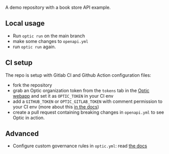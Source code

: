 A demo repository with a book store API example.

## Local usage
- Run `optic run` on the main branch
- make some changes to `openapi.yml`
- run `optic run` again.

## CI setup
The repo is setup with Gitlab CI and Github Action configuration files:
- fork the repository
- grab an Optic organization token from the `tokens` tab in the [Optic webapp](https://app.useoptic.com/) and set it as `OPTIC_TOKEN` in your CI env
- add a `GITHUB_TOKEN` or `OPTIC_GITLAB_TOKEN` with comment permission to your CI env (more about this [in the docs](https://useoptic.com/docs/setup-ci#configure-commenting-on-pull-requests-optional))
- create a pull request containing breaking changes in `openapi.yml` to see Optic in action.

## Advanced
- Configure custom governance rules in `optic.yml`: read [the docs](https://useoptic.com/docs/lint-openapi)
